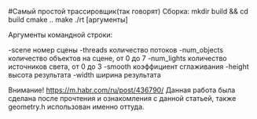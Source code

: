 #Самый простой трассировщик(так говорят)
Cборка:
mkdir build && cd build
cmake ..
make
./rt [аргументы]

Аргументы командной строки:

-scene номер сцены
-threads	количество потоков
-num_objects	количество объектов на сцене, от 0 до 7
-num_lights	количество источников света, от 0 до 3
-smooth		коэффициент сглаживания
-height		высота результата
-width 		ширина результата

Внимание!
https://m.habr.com/ru/post/436790/
Данная работа была сделана после прочтения и ознакомления с данной статьей, также geometry.h использован именно оттуда.

